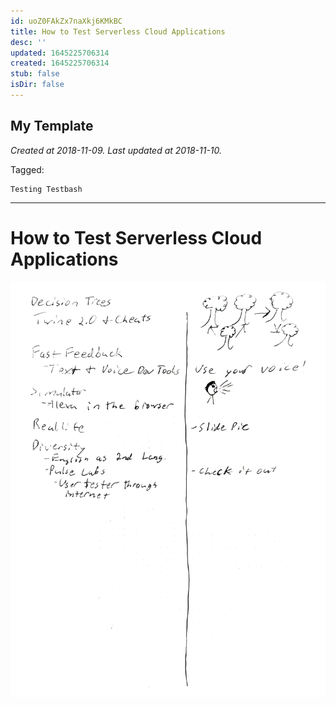 ```yaml
---
id: uoZ0FAkZx7naXkj6KMkBC
title: How to Test Serverless Cloud Applications
desc: ''
updated: 1645225706314
created: 1645225706314
stub: false
isDir: false
---
```

My Template
---

_Created at 2018-11-09._
_Last updated at 2018-11-10._



Tagged: 
```
Testing Testbash
```


---

# How to Test Serverless Cloud Applications


![RB 2018-11-0910.jpg](assets/RB-2018-11-0910.jpg)

